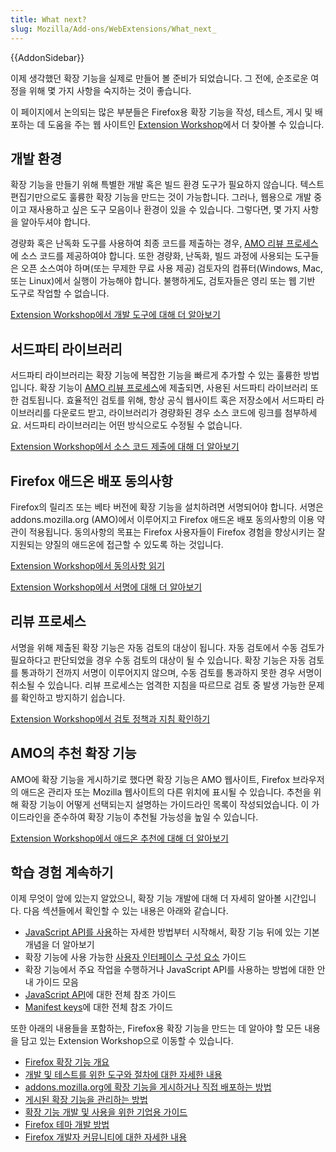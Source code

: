 ```yaml
---
title: What next?
slug: Mozilla/Add-ons/WebExtensions/What_next_
---
```

{{AddonSidebar}}

이제 생각했던 확장 기능을 실제로 만들어 볼 준비가 되었습니다. 그 전에, 순조로운 여정을 위해 몇 가지 사항을 숙지하는 것이 좋습니다.

이 페이지에서 논의되는 많은 부분들은 Firefox용 확장 기능을 작성, 테스트, 게시 및 배포하는 데 도움을 주는 웹 사이트인 [Extension Workshop](https://extensionworkshop.com/)에서 더 찾아볼 수 있습니다.

## 개발 환경

확장 기능을 만들기 위해 특별한 개발 혹은 빌드 환경 도구가 필요하지 않습니다. 텍스트 편집기만으로도 훌륭한 확장 기능을 만드는 것이 가능합니다. 그러나, 웹용으로 개발 중이고 재사용하고 싶은 도구 모음이나 환경이 있을 수 있습니다. 그렇다면, 몇 가지 사항을 알아두셔야 합니다.

경량화 혹은 난독화 도구를 사용하여 최종 코드를 제출하는 경우, [AMO 리뷰 프로세스](#리뷰_프로세스)에 소스 코드를 제공하여야 합니다. 또한 경량화, 난독화, 빌드 과정에 사용되는 도구들은 오픈 소스여야 하며(또는 무제한 무료 사용 제공) 검토자의 컴퓨터(Windows, Mac, 또는 Linux)에서 실행이 가능해야 합니다. 불행하게도, 검토자들은 영리 또는 웹 기반 도구로 작업할 수 없습니다.

[Extension Workshop에서 개발 도구에 대해 더 알아보기](https://extensionworkshop.com/documentation/develop/browser-extension-development-tools/)


## 서드파티 라이브러리

서드파티 라이브러리는 확장 기능에 복잡한 기능을 빠르게 추가할 수 있는 훌륭한 방법입니다. 확장 기능이 [AMO 리뷰 프로세스](#리뷰_프로세스)에 제출되면, 사용된 서드파티 라이브러리 또한 검토됩니다. 효율적인 검토를 위해, 항상 공식 웹사이트 혹은 저장소에서 서드파티 라이브러리를 다운로드 받고, 라이브러리가 경량화된 경우 소스 코드에 링크를 첨부하세요. 서드파티 라이브러리는 어떤 방식으로도 수정될 수 없습니다.

[Extension Workshop에서 소스 코드 제출에 대해 더 알아보기](https://extensionworkshop.com/documentation/publish/source-code-submission/)


## Firefox 애드온 배포 동의사항

Firefox의 릴리즈 또는 베타 버전에 확장 기능을 설치하려면 서명되어야 합니다. 서명은 addons.mozilla.org (AMO)에서 이루어지고 Firefox 애드온 배포 동의사항의 이용 약관이 적용됩니다. 동의사항의 목표는 Firefox 사용자들이 Firefox 경험을 향상시키는 잘 지원되는 양질의 애드온에 접근할 수 있도록 하는 것입니다.

[Extension Workshop에서 동의사항 읽기](https://extensionworkshop.com/documentation/publish/firefox-add-on-distribution-agreement/)

[Extension Workshop에서 서명에 대해 더 알아보기](https://extensionworkshop.com/documentation/publish/signing-and-distribution-overview/)


## 리뷰 프로세스

서명을 위해 제출된 확장 기능은 자동 검토의 대상이 됩니다. 자동 검토에서 수동 검토가 필요하다고 판단되었을 경우 수동 검토의 대상이 될 수 있습니다. 확장 기능은 자동 검토를 통과하기 전까지 서명이 이루어지지 않으며, 수동 검토를 통과하지 못한 경우 서명이 취소될 수 있습니다. 리뷰 프로세스는 엄격한 지침을 따르므로 검토 중 발생 가능한 문제를 확인하고 방지하기 쉽습니다.

[Extension Workshop에서 검토 정책과 지침 확인하기](https://extensionworkshop.com/documentation/publish/add-on-policies/)


## AMO의 추천 확장 기능

AMO에 확장 기능을 게시하기로 했다면 확장 기능은 AMO 웹사이트, Firefox 브라우저의 애드온 관리자 또는 Mozilla 웹사이트의 다른 위치에 표시될 수 있습니다. 추천을 위해 확장 기능이 어떻게 선택되는지 설명하는 가이드라인 목록이 작성되었습니다. 이 가이드라인을 준수하여 확장 기능이 추천될 가능성을 높일 수 있습니다.

[Extension Workshop에서 애드온 추천에 대해 더 알아보기](https://extensionworkshop.com/documentation/publish/recommended-extensions/)


## 학습 경험 계속하기

이제 무엇이 앞에 있는지 알았으니, 확장 기능 개발에 대해 더 자세히 알아볼 시간입니다. 다음 섹션들에서 확인할 수 있는 내용은 아래와 같습니다.

- [JavaScript API를 사용](/en-US/docs/Mozilla/Add-ons/WebExtensions/API)하는 자세한 방법부터 시작해서, 확장 기능 뒤에 있는 기본 개념을 더 알아보기
- 확장 기능에 사용 가능한 [사용자 인터페이스 구성 요소](/en-US/docs/Mozilla/Add-ons/WebExtensions/user_interface) 가이드
- 확장 기능에서 주요 작업을 수행하거나 JavaScript API를 사용하는 방법에 대한 안내 가이드 모음
- [JavaScript API](/en-US/docs/Mozilla/Add-ons/WebExtensions/Browser_support_for_JavaScript_APIs)에 대한 전체 참조 가이드
- [Manifest keys](/en-US/docs/Mozilla/Add-ons/WebExtensions/manifest.json)에 대한 전체 참조 가이드

또한 아래의 내용들을 포함하는, Firefox용 확장 기능을 만드는 데 알아야 할 모든 내용을 담고 있는 Extension Workshop으로 이동할 수 있습니다.

- [Firefox 확장 기능 개요](https://extensionworkshop.com/#about)
- [개발 및 테스트를 위한 도구와 절차에 대한 자세한 내용](https://extensionworkshop.com/documentation/develop/)
- [addons.mozilla.org에 확장 기능을 게시하거나 직접 배포하는 방법](https://extensionworkshop.com/documentation/publish/)
- [게시된 확장 기능을 관리하는 방법](https://extensionworkshop.com/documentation/manage/)
- [확장 기능 개발 및 사용을 위한 기업용 가이드](https://extensionworkshop.com/documentation/enterprise/)
- [Firefox 테마 개발 방법](https://extensionworkshop.com/documentation/themes/)
- [Firefox 개발자 커뮤니티에 대한 자세한 내용](https://extensionworkshop.com/community/)
